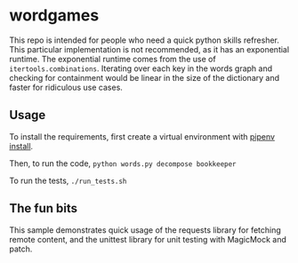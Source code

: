 # wordgames

This repo is intended for people who need a quick python skills refresher. This particular implementation is not recommended, as it has an exponential runtime. The exponential runtime comes from the use of `itertools.combinations`. Iterating over each key in the words graph and checking for containment would be linear in the size of the dictionary and faster for ridiculous use cases.

## Usage

To install the requirements, first create a virtual environment with [pipenv install](https://pipenv.pypa.io/en/latest/).

Then, to run the code, `python words.py decompose bookkeeper`

To run the tests, `./run_tests.sh`

## The fun bits

This sample demonstrates quick usage of the requests library for fetching remote content, and the unittest library for unit testing with MagicMock and patch.
